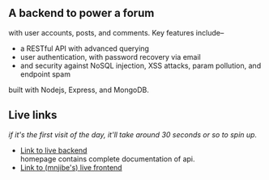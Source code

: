 ## **A backend to power a forum**
with user accounts, posts, and comments. Key features include– 
- a RESTful API with advanced querying
- user authentication, with password recovery via email
- and security against NoSQL injection, XSS attacks, param pollution, and endpoint spam

built with Nodejs, Express, and MongoDB.

## Live links
*if it's the first visit of the day, it'll take around 30 seconds or so to spin up.*

- [Link to live backend](https://forum-backend-czwd.onrender.com/) <br/>
    homepage contains complete documentation of api. 
- [Link to (mnjibe's) live frontend]()
